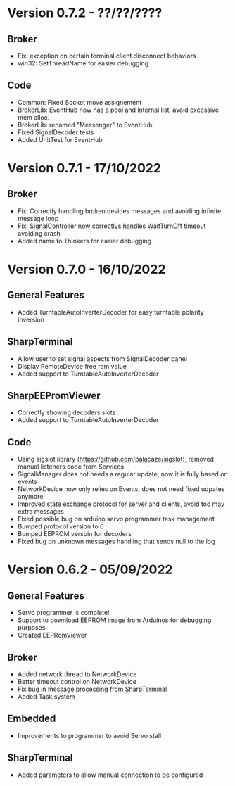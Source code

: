 # Version 0.7.2 - ??/??/????

## Broker
- Fix: exception on certain terminal client disconnect behaviors
- win32: SetThreadName for easier debugging

## Code

- Common: Fixed Socket move assignement
- BrokerLib: EventHub now has a pool and internal list, avoid excessive mem alloc.
- BrokerLib: renamed "Messenger" to EventHub 
- Fixed SignalDecoder tests
- Added UnitTest for EventHub

# Version 0.7.1 - 17/10/2022

## Broker
- Fix: Correctly handling broken devices messages and avoiding infinite message loop
- Fix: SignalController now correctlys handles WaitTurnOff timeout avoiding crash
- Added name to Thinkers for easier debugging

# Version 0.7.0 - 16/10/2022

## General Features
- Added TurntableAutoInverterDecoder for easy turntable polarity inversion

## SharpTerminal
- Allow user to set signal aspects from SignalDecoder panel
- Display RemoteDevice free ram value
- Added support to TurntableAutoInverterDecoder

## SharpEEPromViewer
- Correctly showing decoders slots
- Added support to TurntableAutoInverterDecoder

## Code

- Using sigslot library (https://github.com/palacaze/sigslot), removed manual listeners code from Services
- SignalManager does not needs a regular update, now it is fully based on events
- NetworkDevice now only relies on Events, does not need fixed udpates anymore
- Improved state exchange protocol for server and clients, avoid too may extra messages
- Fixed possible bug on arduino servo programmer task management
- Bumped protocol version to 6
- Bumped EEPROM versoin for decoders
- Fixed bug on unknown messages handling that sends null to the log

# Version 0.6.2 - 05/09/2022

## General Features

- Servo programmer is complete!
- Support to download EEPROM image from Arduinos for debugging purposes
- Created EEPRomViewer

## Broker
- Added network thread to NetworkDevice
- Better timeout control on NetworkDevice
- Fix bug in message processing from SharpTerminal
- Added Task system

## Embedded
- Improvements to programmer to avoid Servo stall

## SharpTerminal

- Added parameters to allow manual connection to be configured
 